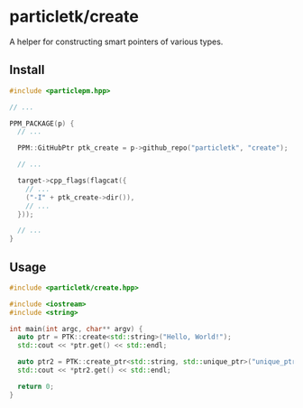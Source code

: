 # particletk/create

A helper for constructing smart pointers of various types.

## Install

```cpp
#include <particlepm.hpp>

// ...

PPM_PACKAGE(p) {
  // ...

  PPM::GitHubPtr ptk_create = p->github_repo("particletk", "create");

  // ...

  target->cpp_flags(flagcat({
    // ...
    ("-I" + ptk_create->dir()),
    // ...
  }));

  // ...
}

```

## Usage

```cpp
#include <particletk/create.hpp>

#include <iostream>
#include <string>

int main(int argc, char** argv) {
  auto ptr = PTK::create<std::string>("Hello, World!");
  std::cout << *ptr.get() << std::endl;

  auto ptr2 = PTK::create_ptr<std::string, std::unique_ptr>("unique_ptr");
  std::cout << *ptr2.get() << std::endl;

  return 0;
}
```

